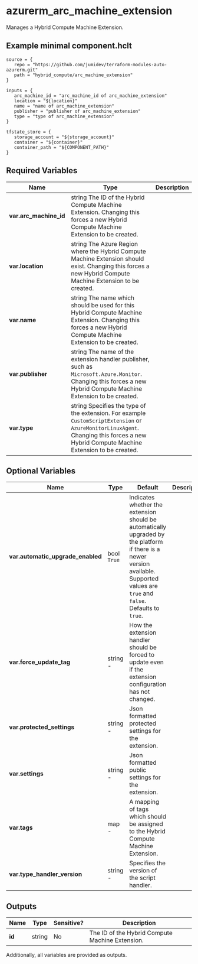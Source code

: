 # azurerm_arc_machine_extension

Manages a Hybrid Compute Machine Extension.

## Example minimal component.hclt

```hcl
source = {
   repo = "https://github.com/jumidev/terraform-modules-auto-azurerm.git" 
   path = "hybrid_compute/arc_machine_extension" 
}

inputs = {
   arc_machine_id = "arc_machine_id of arc_machine_extension" 
   location = "${location}" 
   name = "name of arc_machine_extension" 
   publisher = "publisher of arc_machine_extension" 
   type = "type of arc_machine_extension" 
}

tfstate_store = {
   storage_account = "${storage_account}" 
   container = "${container}" 
   container_path = "${COMPONENT_PATH}" 
}

```

## Required Variables

| Name | Type |  Description |
| ---- | --------- |  ----------- |
| **var.arc_machine_id** | string  The ID of the Hybrid Compute Machine Extension. Changing this forces a new Hybrid Compute Machine Extension to be created. | 
| **var.location** | string  The Azure Region where the Hybrid Compute Machine Extension should exist. Changing this forces a new Hybrid Compute Machine Extension to be created. | 
| **var.name** | string  The name which should be used for this Hybrid Compute Machine Extension. Changing this forces a new Hybrid Compute Machine Extension to be created. | 
| **var.publisher** | string  The name of the extension handler publisher, such as `Microsoft.Azure.Monitor`. Changing this forces a new Hybrid Compute Machine Extension to be created. | 
| **var.type** | string  Specifies the type of the extension. For example `CustomScriptExtension` or `AzureMonitorLinuxAgent`. Changing this forces a new Hybrid Compute Machine Extension to be created. | 

## Optional Variables

| Name | Type |  Default  |  Description |
| ---- | --------- |  ----------- | ----------- |
| **var.automatic_upgrade_enabled** | bool  `True`  |  Indicates whether the extension should be automatically upgraded by the platform if there is a newer version available. Supported values are `true` and `false`. Defaults to `true`. | 
| **var.force_update_tag** | string  -  |  How the extension handler should be forced to update even if the extension configuration has not changed. | 
| **var.protected_settings** | string  -  |  Json formatted protected settings for the extension. | 
| **var.settings** | string  -  |  Json formatted public settings for the extension. | 
| **var.tags** | map  -  |  A mapping of tags which should be assigned to the Hybrid Compute Machine Extension. | 
| **var.type_handler_version** | string  -  |  Specifies the version of the script handler. | 



## Outputs

| Name | Type | Sensitive? | Description |
| ---- | ---- | --------- | --------- |
| **id** | string | No  | The ID of the Hybrid Compute Machine Extension. | 

Additionally, all variables are provided as outputs.
